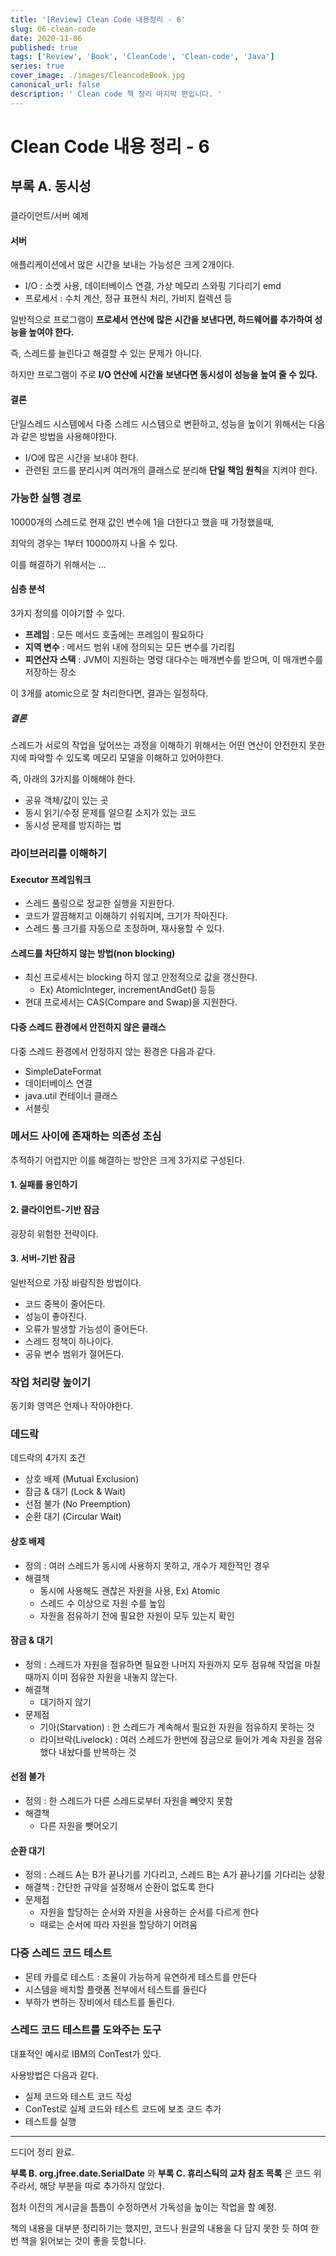 ```yaml
---
title: '[Review] Clean Code 내용정리 - 6'
slug: 06-clean-code
date: 2020-11-06
published: true
tags: ['Review', 'Book', 'CleanCode', 'Clean-code', 'Java']
series: true
cover_image: ./images/CleancodeBook.jpg
canonical_url: false
description: ' Clean code 책 정리 마지막 편입니다. '
---
```


# Clean Code 내용 정리 - 6

## 부록 A. 동시성

###

클라이언트/서버 예제

#### 서버

애플리케이션에서 많은 시간을 보내는 가능성은 크게 2개이다.

- I/O : 소켓 사용, 데이터베이스 연결, 가상 메모리 스와핑 기다리기 emd
- 프로세서 : 수치 계산, 정규 표현식 처리, 가비지 컬렉션 등

일반적으로 프로그램이 **프로세서 연산에 많은 시간을 보낸다면, 하드웨어를 추가하여 성능을 높여야 한다.**

즉, 스레드를 늘린다고 해결할 수 있는 문제가 아니다.

하지만 프로그램이 주로 **I/O 연산에 시간을 보낸다면 동시성이 성능을 높여 줄 수 있다.**

#### 결론

단일스레드 시스템에서 다중 스레드 시스템으로 변환하고, 성능을 높이기 위해서는 다음과 같은 방법을 사용해야한다.

- I/O에 많은 시간을 보내야 한다.
- 관련된 코드를 분리시켜 여러개의 클래스로 분리해 **단일 책임 원칙**을 지켜야 한다.

### 가능한 실행 경로

10000개의 스레드로 현재 값인 변수에 1을 더한다고 했을 때 가정했을때,

최악의 경우는 1부터 10000까지 나올 수 있다.

이를 해결하기 위해서는 ...

#### 심층 분석

3가지 정의를 이야기할 수 있다.

- **프레임** : 모든 메서드 호출에는 프레임이 필요하다
- **지역 변수** : 메서드 범위 내에 정의되는 모든 변수를 가리킴
- **피연산자 스택** : JVM이 지원하는 명령 대다수는 매개변수를 받으며, 이 매개변수를 저장하는 장소

이 3개를 atomic으로 잘 처리한다면, 결과는 일정하다.

##### 결론

스레드가 서로의 작업을 덮어쓰는 과정을 이해하기 위해서는 어떤 연산이 안전한지 못한지에 파악할 수 있도록 메모리 모델을 이해하고 있어야한다.

즉, 아래의 3가지를 이해해야 한다.

- 공유 객체/값이 있는 곳
- 동시 읽기/수정 문제를 일으킬 소지가 있는 코드
- 동시성 문제를 방지하는 법

### 라이브러리를 이해하기

#### Executor 프레임워크

- 스레드 풀링으로 정교한 실행을 지원한다.
- 코드가 깔끔해지고 이해하기 쉬워지며, 크기가 작아진다.
- 스레드 풀 크기를 자동으로 조정하며, 재사용할 수 있다.

#### 스레드를 차단하지 않는 방법(non blocking)

- 최신 프로세서는 blocking 하지 않고 안정적으로 값을 갱신한다.
  - Ex) AtomicInteger, incrementAndGet() 등등
- 현대 프로세서는 CAS(Compare and Swap)을 지원한다.

#### 다중 스레드 환경에서 안전하지 않은 클래스

다중 스레드 환경에서 안정하지 않는 환경은 다음과 같다.

- SimpleDateFormat
- 데이터베이스 연결
- java.util 컨테이너 클래스
- 서블릿

### 메서드 사이에 존재하는 의존성 조심

추적하기 어렵지만 이를 해결하는 방안은 크게 3가지로 구성된다.

#### 1\. 실패를 용인하기

#### 2\. 클라이언트-기반 잠금

굉장히 위험한 전략이다.

#### 3\. 서버-기반 잠금

일반적으로 가장 바람직한 방법이다.

- 코드 중복이 줄어든다.
- 성능이 좋아진다.
- 오류가 발생할 가능성이 줄어든다.
- 스레드 정책이 하나이다.
- 공유 변수 범위가 절어든다.

### 작업 처리량 높이기

동기화 영역은 언제나 작아야한다.

### 데드락

데드락의 4가지 조건

- 상호 배제 (Mutual Exclusion)
- 잠금 & 대기 (Lock & Wait)
- 선점 불가 (No Preemption)
- 순환 대기 (Circular Wait)

#### 상호 배제

- 정의 : 여러 스레드가 동시에 사용하지 못하고, 개수가 제한적인 경우
- 해결책
  - 동시에 사용해도 괜찮은 자원을 사용, Ex) Atomic
  - 스레드 수 이상으로 자원 수를 높임
  - 자원을 점유하기 전에 필요한 자원이 모두 있는지 확인

#### 잠금 & 대기

- 정의 : 스레드가 자원을 점유하면 필요한 나머지 자원까지 모두 점유해 작업을 마칠 때까지 이미 점유한 자원을 내놓지 않는다.
- 해결책
  - 대기하지 않기
- 문제점
  - 기아(Starvation) : 한 스레드가 계속해서 필요한 자원을 점유하지 못하는 것
  - 라이브락(Livelock) : 여러 스레드가 한번에 잠금으로 들어가 계속 자원을 점유했다 내놨다를 반복하는 것

#### 선점 불가

- 정의 : 한 스레드가 다른 스레드로부터 자원을 빼앗지 못함
- 해결책
  - 다른 자원을 뺏어오기

#### 순환 대기

- 정의 : 스레드 A는 B가 끝나기를 기다리고, 스레드 B는 A가 끝나기를 기다리는 상황
- 해결책 : 간단한 규약을 설정해서 순환이 없도록 한다
- 문제점
  - 자원을 할당하는 순서와 자원을 사용하는 순서를 다르게 한다
  - 때로는 순서에 따라 자원을 할당하기 어려움

### 다중 스레드 코드 테스트

- 몬테 카를로 테스트 : 조율이 가능하게 유연하게 테스트를 만든다
- 시스템을 배치할 플랫폼 전부에서 테스트를 돌린다
- 부하가 변하는 장비에서 테스트를 돌린다.

### 스레드 코드 테스트를 도와주는 도구

대표적인 예시로 IBM의 ConTest가 있다.

사용방법은 다음과 같다.

- 실제 코드와 테스트 코드 작성
- ConTest로 실제 코드와 테스트 코드에 보조 코드 추가
- 테스트를 실행

---

드디어 정리 완료.

**부록 B. org.jfree.date.SerialDate** 와 **부록 C. 휴리스틱의 교차 참조 목록** 은 코드 위주라서, 해당 부분을 따로 추가하지 않았다.

점차 이전의 게시글을 틈틈이 수정하면서 가독성을 높이는 작업을 할 예정.

책의 내용을 대부분 정리하기는 했지만, 코드나 원글의 내용을 다 담지 못한 듯 하여 한번 책을 읽어보는 것이 좋을 듯합니다.
